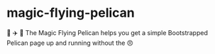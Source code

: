 # magic-flying-pelican
🎱 ✈️ 🐪 The Magic Flying Pelican helps you get a simple Bootstrapped Pelican page up and running without the 😠
